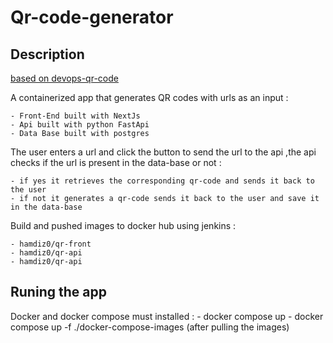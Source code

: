 # Qr-code-generator

## Description

<a href="https://github.com/rishabkumar7/devops-qr-code">based on devops-qr-code</a>

A containerized app that generates QR codes with urls as an input :

    - Front-End built with NextJs
    - Api built with python FastApi
    - Data Base built with postgres

The user enters a url and click the button to send the url to the api ,the api checks if the url is present in the data-base or not :

    - if yes it retrieves the corresponding qr-code and sends it back to the user
    - if not it generates a qr-code sends it back to the user and save it in the data-base
    
Build and pushed images to docker hub using jenkins :

    - hamdiz0/qr-front
    - hamdiz0/qr-api
    - hamdiz0/qr-api

## Runing the app

Docker and docker compose must installed :
    - docker compose up
    - docker compose up -f ./docker-compose-images (after pulling the images)

